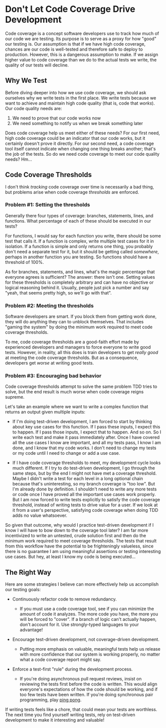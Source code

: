 # Don't Let Code Coverage Drive Development

Code coverage is a concept software developers use to track how much of our code we are testing. Its purpose
is to serve as a proxy for how "good" our testing is. Our assumption is that if we have high code coverage, chances
are our code is well-tested and therefore safe to deploy to production. However, this is a dangerous assumption to make.
If we assign higher value to code coverage than we do to the actual tests we write, the quality of our tests will decline.

## Why We Test
Before diving deeper into how we use code coverage, we should ask ourselves why we write tests in the first place.
We write tests because we want to achieve and maintain high code quality (that is, code that _works_). Our
code quality needs are:
1. We need to prove that our code works now
2. We need something to notify us when we break something later

Does code coverage help us meet either of these needs? For our first need, high code coverage could be an 
indicator that our code works, but it certainly doesn't prove it directly. For our second need, a code coverage tool 
itself cannot indicate when changing one thing breaks another; that's the job of the tests. So do we need code coverage
to meet our code quality needs? Hm...

## Code Coverage Thresholds

I don't think _tracking_ code coverage over time is necessarily a bad thing, but problems arise when code coverage
_thresholds_ are enforced.

### Problem #1: Setting the thresholds
Generally there four types of coverage: branches, statements, lines, and functions. What percentage of each of these
should be executed in our tests?

For functions, I would say for each function you write, there should be some test
that calls it. If a function is complex, write multiple test cases for it in isolation. If a function is simple
and only returns one thing, you probably don't need a separate test for it, but it should be getting called _somewhere_,
perhaps in another function you are testing. So functions should have a threshold of 100%.

As for branches, statements, and lines, what's the magic percentage that everyone agrees is sufficient? The answer:
there isn't one. Setting values for these thresholds is completely arbitrary and can have no objective or logical
reasoning behind it. Usually, people just pick a number and say "yeah, that seems pretty high, so we'll go with that".

### Problem #2: Meeting the thresholds

Software developers are smart. If you block them from getting work done, they will do anything they can
to unblock themselves. That includes "gaming the system" by doing the minimum work required to meet code coverage
thresholds.

To me, code coverage thresholds are a good-faith effort made by experienced developers and managers to force everyone to
write good tests. However, in reality, all this does is train developers to get _really good_ at meeting the code
coverage thresholds. But as a consequence, developers get _worse_ at writing good tests.

### Problem #3: Encouraging bad behavior
Code coverage thresholds attempt to solve the same problem TDD tries to solve, but the end result is much worse when
code coverage reigns supreme.

Let's take an example where we want to write a complex function that returns an output given multiple inputs:

* If I'm doing test-driven development, I am forced to start by thinking about key use cases for this function.
If I pass these inputs, I expect this to happen. If I pass those inputs, I expect that to happen. And so on.
So I write each test and make it pass immediately after. Once I have covered all the use cases I know are important,
and all my tests pass, I know I am done, and I know that my code works. I don't need to change my tests or my code
until I need to change or add a use case.

* If I have code coverage thresholds to meet, my development cycle looks much different. If I try to do test-driven
development, I go through the same steps, but by the end I might not have met a coverage threshold. Maybe I didn't
write a test for each level in a long optional chain because that's uninteresting, so my branch coverage is "too low".
But I'm already done by definition. I shouldn't need to write any more tests or code once I have proved all the 
important use cases work properly. But I am now forced to write tests explicitly to satisfy the code coverage threshold, 
instead of writing tests to drive value for a user. If we look at it from a user's perspective, satisfying code coverage
when doing TDD adds no value whatsoever.

So given that outcome, why would I practice test-driven development if I know I will have to bow down to the coverage
tool later? I am far more incentivized to write an untested, crude solution first and then do the minimum work
required to meet coverage thresholds. The tests that result from this workflow have the potential to be frighteningly
valueless, since there is no guarantee I am using meaningful assertions or testing interesting use cases. But hey,
at least I know my code is being executed...

## The Right Way
Here are some strategies I believe can more effectively help us accomplish our testing goals:

* Continuously refactor code to remove redundancy. 
  * If you must use a code coverage tool, see if you can minimize the
  amount of code it analyzes. The more code you have, the more you will be forced to "cover".
  If a branch of logic can't actually happen, don't account for it. Use strongly-typed languages to your advantage!

* Encourage test-driven development, not coverage-driven development.
  * Putting more emphasis on valuable, meaningful
  tests help us release with more confidence that our system is working properly, no matter what a code coverage report
  might say.

* Enforce a test-first "rule" during the development process.
  * If you're doing asynchronous pull request reviews, 
  insist on reviewing the tests first before the code is written. This would align everyone's expectations of how 
  the code should be working, and if too few tests have been written. If you're doing synchronous pair programming, 
  play [ping pong](https://openpracticelibrary.com/practice/ping-pong-programming/#:~:text=What%20Is%20Ping%2DPong%20Programming,of%20Pair%20Programming%20and%20TDD.).

If writing tests feels like a chore, that could mean your tests are worthless. The next time you find yourself 
writing tests, rely on test-driven development to make it interesting and valuable!
